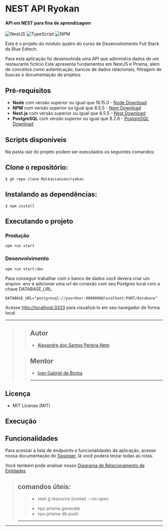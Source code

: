 # NEST API Ryokan

#### API em NEST para fins de aprendizagem

![NestJS](https://img.shields.io/badge/nestjs-%23E0234E.svg?style=for-the-badge&logo=nestjs&logoColor=white)
![TypeScript](https://img.shields.io/badge/typescript-%23007ACC.svg?style=for-the-badge&logo=typescript&logoColor=white)
![NPM](https://img.shields.io/badge/NPM-%23000000.svg?style=for-the-badge&logo=npm&logoColor=white)

Este é o projeto do módulo quatro do curso de Desenvolvimento Full Stack da Blue Edtech.

Para esta aplicação foi desenvolvida uma API que administra dados de um restaurante ficticio
Este apresenta fundamentos em NestJS e Prisma, além de conceitos como autenticação, bancos de dados relacionais, filtragem de buscas e documentação de projetos

## Pré-requisitos

- **Node** com versão superior ou igual que 16.15.0 - [Node Download](https://nodejs.org/pt-br/download/)
- **NPM** com versão superior ou igual que 8.5.5 - [Npm Download](https://www.npmjs.com/package/download)
- **Nest.js** com versão superior ou igual que 8.5.5 - [Nest Download](https://docs.nestjs.com/)
- **PostgreSQL** com versão superior ou igual que 8.2.6 - [PostgreSQL Download](https://www.postgresql.org/download/)


## Scripts disponíveis

Na pasta raíz do projeto podem ser executados os seguintes comandos:

## Clone o repositório:

```
$ gh repo clone Malkavianson/ryokan
```

## Instalando as dependências:

```
$ npm install
```

## Executando o projeto

### Produção

```
npm run start
```

### Desenvolvimento

```
npm run start:dev
```



Para conseguir trabalhar com o banco de dados você deverá criar um arquivo .env e adicionar uma url de conexão com seu Postgres local com a chave DATABASE_URL.

```
DATABASE_URL="postgresql://yourUser:0000000@localhost:PORT/database"
```


Acesse [http://localhost:3333](http://localhost:3333) para visualizá-lo em seu navegador de forma local

---
>
>> ## Autor
>>
>>- [Alexandre dos Santos Pereira Neto](https://github.com/Malkavianson)
>
>> ## Mentor
>>
>> - [Ivan Gabriel de Borba](https://github.com/ivanBorba/)
>>
>> ---
## Licença

- MIT License (MIT)


## Execução


## Funcionalidades

Para acessar a lista de endpoints e funcionalidades da aplicação, acesse nossa documentação do [Swagger](https://ryokan-production.up.railway.app), lá você poderá testar todas as rotas.

Você também pode analisar nosso <a href="./db.pdf" download>Diagrama de Relacionamento de Entidades</a>



> ## comandos úteis:
>
> > - nest g resource {nome} --no-spec
>
> > - npx prisma generate
> > - npx prisma db push
>
> ---

---
